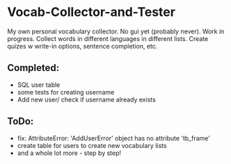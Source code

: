 # Vocab-Collector-and-Tester
My own personal vocabulary collector. No gui yet (probably never). Work in progress. Collect words in different languages in different lists.  Create quizes w write-in options, sentence completion, etc. 


## Completed:
* SQL user table
* some tests for creating username
* Add new user/ check if username already exists

## ToDo:
* fix: AttributeError: 'AddUserError' object has no attribute 'tb_frame'
* create table for users to create new vocabulary lists
* and a whole lot more - step by step!
